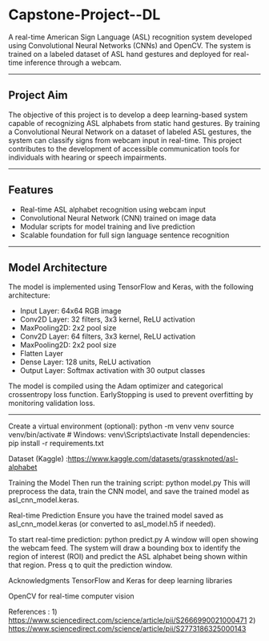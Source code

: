 # Capstone-Project--DL

A real-time American Sign Language (ASL)  recognition system developed using Convolutional Neural Networks (CNNs) and OpenCV. The system is trained on a labeled dataset of ASL hand gestures and deployed for real-time inference through a webcam.

---

## Project Aim

The objective of this project is to develop a deep learning-based system capable of recognizing ASL alphabets from static hand gestures. By training a Convolutional Neural Network on a dataset of labeled ASL gestures, the system can classify signs from webcam input in real-time. This project contributes to the development of accessible communication tools for individuals with hearing or speech impairments.

---

## Features

- Real-time ASL alphabet recognition using webcam input
- Convolutional Neural Network (CNN) trained on image data
- Modular scripts for model training and live prediction
- Scalable foundation for full sign language sentence recognition

---

## Model Architecture

The model is implemented using TensorFlow and Keras, with the following architecture:

- Input Layer: 64x64 RGB image
- Conv2D Layer: 32 filters, 3x3 kernel, ReLU activation
- MaxPooling2D: 2x2 pool size
- Conv2D Layer: 64 filters, 3x3 kernel, ReLU activation
- MaxPooling2D: 2x2 pool size
- Flatten Layer
- Dense Layer: 128 units, ReLU activation
- Output Layer: Softmax activation with 30 output classes

The model is compiled using the Adam optimizer and categorical crossentropy loss function. EarlyStopping is used to prevent overfitting by monitoring validation loss.

---

Create a virtual environment (optional):
python -m venv venv
source venv/bin/activate  # Windows: venv\Scripts\activate
Install dependencies:
pip install -r requirements.txt

Dataset (Kaggle) :https://www.kaggle.com/datasets/grassknoted/asl-alphabet

Training the Model
Then run the training script: python model.py
This will preprocess the data, train the CNN model, and save the trained model as asl_cnn_model.keras.

Real-time Prediction
Ensure you have the trained model saved as asl_cnn_model.keras (or converted to asl_model.h5 if needed).

To start real-time prediction:  python predict.py
A window will open showing the webcam feed. The system will draw a bounding box to identify the region of interest (ROI) and predict the ASL alphabet being shown within that region. Press q to quit the prediction window.

Acknowledgments
TensorFlow and Keras for deep learning libraries

OpenCV for real-time computer vision

References :  1) https://www.sciencedirect.com/science/article/pii/S2666990021000471
              2) https://www.sciencedirect.com/science/article/pii/S2773186325000143
